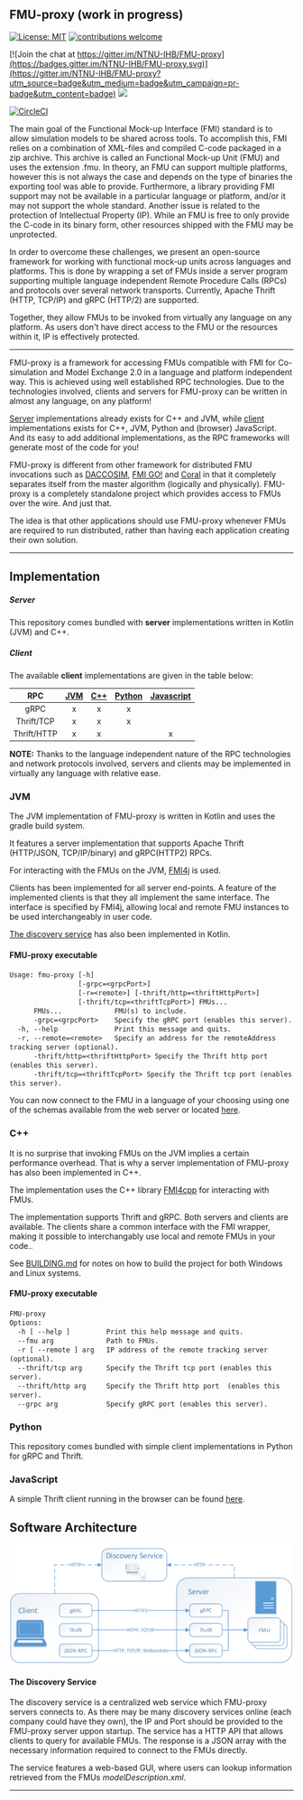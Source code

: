 ## FMU-proxy (work in progress)

[![License: MIT](https://img.shields.io/badge/License-MIT-yellow.svg)](https://opensource.org/licenses/MIT)
[![contributions welcome](https://img.shields.io/badge/contributions-welcome-brightgreen.svg?style=flat)](https://github.com/NTNU-IHB/FMU-proxy/issues) 

[![Join the chat at https://gitter.im/NTNU-IHB/FMU-proxy](https://badges.gitter.im/NTNU-IHB/FMU-proxy.svg)](https://gitter.im/NTNU-IHB/FMU-proxy?utm_source=badge&utm_medium=badge&utm_campaign=pr-badge&utm_content=badge)
[![](https://jitpack.io/v/NTNU-IHB/FMU-proxy.svg)](https://jitpack.io/#NTNU-IHB/FMU-proxy)


[![CircleCI](https://circleci.com/gh/NTNU-IHB/FMU-proxy.svg?style=svg)](https://circleci.com/gh/NTNU-IHB/FMU-proxy)

The main goal of the Functional Mock-up Interface (FMI) standard is to allow simulation models to be shared across tools. 
To accomplish this, FMI relies on a combination of XML-files and compiled C-code packaged in a zip archive. 
This archive is called an Functional Mock-up Unit (FMU) and uses the extension .fmu. 
In theory, an FMU can support multiple platforms, however this is not always the case and depends on the type of binaries the exporting tool was able to provide. 
Furthermore, a library providing FMI support may not be available in a particular language or platform, and/or it may not support the whole standard. 
Another issue is related to the protection of Intellectual Property (IP). 
While an FMU is free to only provide the C-code in its binary form, other resources shipped with the FMU may be unprotected.   

In order to overcome these challenges, we present an open-source framework for working with functional mock-up units across languages and platforms. 
This is done by wrapping a set of FMUs inside a server program supporting multiple language independent Remote Procedure Calls (RPCs) and protocols over several network transports. 
Currently, Apache Thrift (HTTP, TCP/IP) and gRPC (HTTP/2) are supported. 

Together, they allow FMUs to be invoked from virtually any language on any platform.
As users don't have direct access to the FMU or the resources within it, IP is effectively protected.

***

FMU-proxy is a framework for accessing FMUs compatible with FMI for Co-simulation and Model Exchange 2.0 in a language and platform independent way. This is achieved using well established RPC technologies. Due to the technologies involved, clients and servers for FMU-proxy can be written in almost any language, on any platform! 

[Server](https://github.com/NTNU-IHB/FMU-proxy/wiki/Servers) implementations already exists for C++ and JVM, while [client](https://github.com/NTNU-IHB/FMU-proxy/wiki/Clients) implementations exists for C++, JVM, Python and (browser) JavaScript. And its easy to add additional implementations, as the RPC frameworks will generate most of the code for you! 

FMU-proxy is different from other framework for distributed FMU invocations such as [DACCOSIM](https://sourcesup.renater.fr/daccosim/), [FMI GO!](https://mimmi.math.umu.se/cosimulation/fmigo) and [Coral](https://github.com/viproma/coral) in that it completely separates itself from the master algorithm (logically and physically). FMU-proxy is a completely standalone project which provides access to FMUs over the wire. And just that. 

The idea is that other applications should use FMU-proxy whenever FMUs are required to run distributed, rather than having each application creating their own solution.

***

## Implementation


##### Server
This repository comes bundled with **server** implementations written in Kotlin (JVM) and C++. 


##### Client
The available **client** implementations are given in the table below:

|    RPC   	| [JVM](#jvm) 	| [C++](#cpp) 	| [Python](#python) 	| [Javascript](#javascript)
|:--------:	|:---:	|:---:	|:------:	|:------:		|
|   gRPC   	|  x  	|  x  	|    x   	|  			|
|  Thrift/TCP  	|  x  	|  x  	|    x   	|  			|  
|  Thrift/HTTP  |  x  	|   x 	|       	|	x		|


**NOTE:** Thanks to the language independent nature of the RPC technologies and network protocols involved, servers and clients may be implemented in virtually any language with relative ease. 


### <a name="jvm"></a> JVM

The JVM implementation of FMU-proxy is written in Kotlin and uses the gradle build system. 

It features a server implementation that supports Apache Thrift (HTTP/JSON, TCP/IP/binary) and gRPC(HTTP2) RPCs.

For interacting with the FMUs on the JVM, [FMI4j](https://github.com/NTNU-IHB/FMI4j) is used. 

Clients has been implemented for all server end-points. A feature of the implemented clients is that they all implement the same interface. 
The interface is specified by FMI4j, allowing local and remote FMU instances to be used interchangeably in user code. 

[The discovery service](#discovery_service) has also been implemented in Kotlin.  

#### FMU-proxy executable

```
Usage: fmu-proxy [-h] 
                 [-grpc=<grpcPort>]
                 [-r=<remote>] [-thrift/http=<thriftHttpPort>]
                 [-thrift/tcp=<thriftTcpPort>] FMUs...
      FMUs...             FMU(s) to include.
      -grpc=<grpcPort>    Specify the gRPC port (enables this server).
  -h, --help              Print this message and quits.
  -r, --remote=<remote>   Specify an address for the remoteAddress tracking server (optional).
      -thrift/http=<thriftHttpPort> Specify the Thrift http port (enables this server).
      -thrift/tcp=<thriftTcpPort> Specify the Thrift tcp port (enables this server).

```

You can now connect to the FMU in a language of your choosing using one of the schemas available from the web server or located [here](rpc-definitions). 

### <a name="cpp"></a> C++

It is no surprise that invoking FMUs on the JVM implies a certain performance overhead. 
That is why a server implementation of FMU-proxy has also been implemented in C++. 

The implementation uses the C++ library [FMI4cpp](https://github.com/NTNU-IHB/FMI4cpp) for interacting with FMUs. 

The implementation supports Thrift and gRPC. Both servers and clients are available. 
The clients share a common interface with the FMI wrapper, making it possible to interchangably use local and remote FMUs in your code.. 

See [BUILDING.md](cpp/FMU-proxy/BUILDING.md) for notes on how to build the project for both Windows and Linux systems.

#### FMU-proxy executable

```
FMU-proxy
Options:
  -h [ --help ]         Print this help message and quits.
  --fmu arg             Path to FMUs.
  -r [ --remote ] arg   IP address of the remote tracking server (optional).
  --thrift/tcp arg      Specify the Thrift tcp port (enables this server).
  --thrift/http arg     Specify the Thrift http port  (enables this server).
  --grpc arg            Specify gRPC port (enables this server).
```

### <a name="python"></a> Python

This repository comes bundled with simple client implementations in Python for gRPC and Thrift.


### <a name="javascript"></a> JavaScript

A simple Thrift client running in the browser can be found [here](client-demos/browser/thrift/index.html). 


## Software Architecture

![Software architecture](doc/architecture.png)

#### <a name="discovery_service"></a> The Discovery Service

The discovery service is a centralized web service which FMU-proxy servers connects to. 
As there may be many discovery services online (each company could have they own), the IP and Port should be provided to the FMU-proxy server uppon startup.
The service has a HTTP API that allows clients to query for available FMUs. 
The response is a JSON array with the necessary information required to connect to the FMUs directly. 

The service features a web-based GUI, where users can lookup information retrieved from the FMUs _modelDescription.xml_.

***
